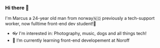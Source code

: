 ### Hi there 👋

I'm Marcus a 24-year old man from norway🇳🇴 previously a tech-support worker, now fulltime front-end dev student!🎒
- 👓 I'm interested in: Photography, music, dogs and all things tech!
- 🌱 I’m currently learning front-end developement at Noroff
